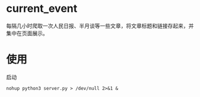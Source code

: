 # current_event
每隔几小时爬取一次人民日报、半月谈等一些文章，将文章标题和链接存起来，并集中在页面展示。

# 使用
启动
```shell script
nohup python3 server.py > /dev/null 2>&1 &
```